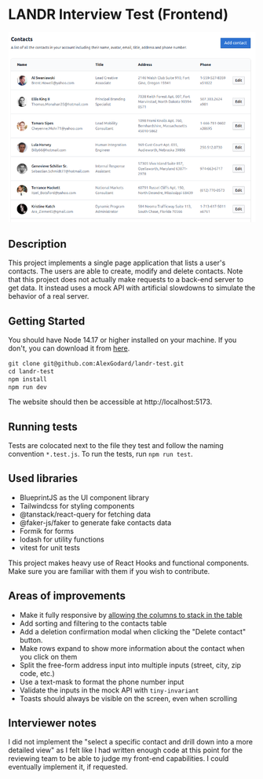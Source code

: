 # LANDR Interview Test (Frontend)

![](App.png)

## Description

This project implements a single page application that lists a user's contacts. The users are able to create, modify and delete contacts.
Note that this project does not actually make requests to a back-end server to get data. It instead uses a mock API with artificial slowdowns to simulate the behavior of a real server.

## Getting Started

You should have Node 14.17 or higher installed on your machine. If you don't, you can download it from [here](https://nodejs.org/en/download/).
```
git clone git@github.com:AlexGodard/landr-test.git
cd landr-test
npm install
npm run dev
```

The website should then be accessible at http://localhost:5173. 

## Running tests

Tests are colocated next to the file they test and follow the naming convention `*.test.js`.
To run the tests, run `npm run test`.

## Used libraries

- BlueprintJS as the UI component library
- Tailwindcss for styling components
- @tanstack/react-query for fetching data
- @faker-js/faker to generate fake contacts data
- Formik for forms
- lodash for utility functions
- vitest for unit tests

This project makes heavy use of React Hooks and functional components. Make sure you are familiar with them if you wish to contribute.

## Areas of improvements
- Make it fully responsive by [allowing the columns to stack in the table](https://tailwindui.com/components/application-ui/lists/tables#component-e56f750c63d4e53a24f5f0bf9fd7b52a)
- Add sorting and filtering to the contacts table
- Add a deletion confirmation modal when clicking the "Delete contact" button.
- Make rows expand to show more information about the contact when you click on them
- Split the free-form address input into multiple inputs (street, city, zip code, etc.)
- Use a text-mask to format the phone number input
- Validate the inputs in the mock API with `tiny-invariant`
- Toasts should always be visible on the screen, even when scrolling


## Interviewer notes
I did not implement the "select a specific contact and drill down into a more detailed view" as I felt like I had written enough code at this point for the reviewing team to be able to judge my front-end capabilities. I could eventually implement it, if requested.
